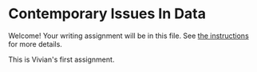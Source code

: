 # Contemporary Issues In Data

Welcome! Your writing assignment will be in this file.  See [the instructions](./instructions.md) for more details.

This is Vivian's first assignment.